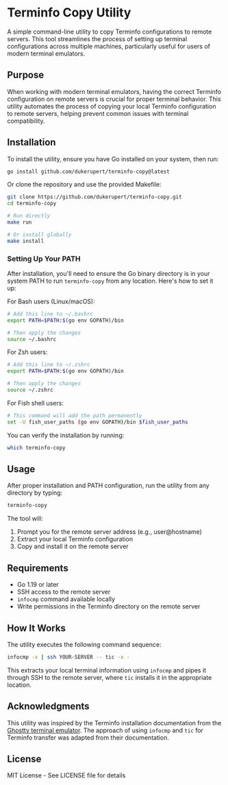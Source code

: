 # Terminfo Copy Utility

A simple command-line utility to copy Terminfo configurations to remote servers. This tool streamlines the process of setting up terminal configurations across multiple machines, particularly useful for users of modern terminal emulators.

## Purpose

When working with modern terminal emulators, having the correct Terminfo configuration on remote servers is crucial for proper terminal behavior. This utility automates the process of copying your local Terminfo configuration to remote servers, helping prevent common issues with terminal compatibility.

## Installation

To install the utility, ensure you have Go installed on your system, then run:

```bash
go install github.com/dukerupert/terminfo-copy@latest
```

Or clone the repository and use the provided Makefile:

```bash
git clone https://github.com/dukerupert/terminfo-copy.git
cd terminfo-copy

# Run directly
make run

# Or install globally
make install
```

### Setting Up Your PATH

After installation, you'll need to ensure the Go binary directory is in your system PATH to run `terminfo-copy` from any location. Here's how to set it up:

For Bash users (Linux/macOS):
```bash
# Add this line to ~/.bashrc
export PATH=$PATH:$(go env GOPATH)/bin

# Then apply the changes
source ~/.bashrc
```

For Zsh users:
```bash
# Add this line to ~/.zshrc
export PATH=$PATH:$(go env GOPATH)/bin

# Then apply the changes
source ~/.zshrc
```

For Fish shell users:
```bash
# This command will add the path permanently
set -U fish_user_paths (go env GOPATH)/bin $fish_user_paths
```

You can verify the installation by running:
```bash
which terminfo-copy
```

## Usage

After proper installation and PATH configuration, run the utility from any directory by typing:

```bash
terminfo-copy
```

The tool will:
1. Prompt you for the remote server address (e.g., user@hostname)
2. Extract your local Terminfo configuration
3. Copy and install it on the remote server

## Requirements

- Go 1.19 or later
- SSH access to the remote server
- `infocmp` command available locally
- Write permissions in the Terminfo directory on the remote server

## How It Works

The utility executes the following command sequence:
```bash
infocmp -x | ssh YOUR-SERVER -- tic -x -
```

This extracts your local terminal information using `infocmp` and pipes it through SSH to the remote server, where `tic` installs it in the appropriate location.

## Acknowledgments

This utility was inspired by the Terminfo installation documentation from the [Ghostty terminal emulator](https://ghostty.org/docs/help/terminfo). The approach of using `infocmp` and `tic` for Terminfo transfer was adapted from their documentation.

## License

MIT License - See LICENSE file for details
